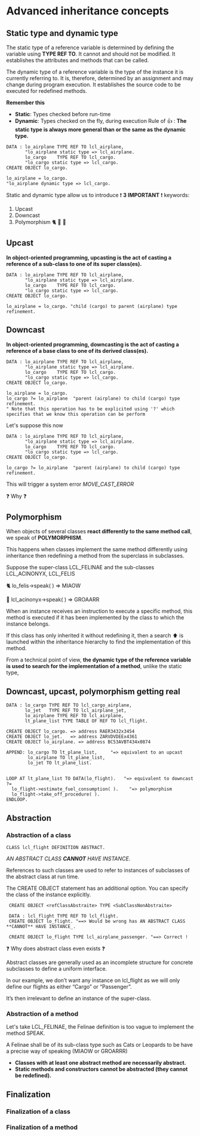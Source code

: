 # Advanced inheritance concepts

## Static type and dynamic type

The static type of a reference variable is determined by defining the variable using **TYPE REF TO**. 
It cannot and should not be modified. It establishes the attributes and methods that can be called.

The dynamic type of a reference variable is the type of the instance it is currently referring to. It is, therefore, determined by an assignment and may change during program execution. 
It establishes the source code to be executed for redefined methods.

**Remember this**
- **Static**: Types checked before run-time
- **Dynamic**: Types checked on the fly, during execution
Rule of :thumbsup: : **The static type is always more general than or the same as the dynamic type.**

```
DATA : lo_airplane TYPE REF TO lcl_airplane,
       "lo_airplane static type => lcl_airplane.
       lo_cargo    TYPE REF TO lcl_cargo.
       "lo_cargo static type => lcl_cargo.
CREATE OBJECT lo_cargo.

lo_airplane = lo_cargo.
"lo_airplane dynamic type => lcl_cargo.

```

Static and dynamic type allow us to introduce :exclamation: **3 IMPORTANT** :exclamation: keywords:
1. Upcast
2. Downcast
3. Polymorphism :cat2: :leopard: :tiger2:

## Upcast
**In object-oriented programming, upcasting is the act of casting a reference of a sub-class to one of its super class(es).**
```
DATA : lo_airplane TYPE REF TO lcl_airplane,
       "lo_airplane static type => lcl_airplane.
       lo_cargo    TYPE REF TO lcl_cargo.
       "lo_cargo static type => lcl_cargo.
CREATE OBJECT lo_cargo.

lo_airplane = lo_cargo. "child (cargo) to parent (airplane) type refinement.
```
## Downcast
**In object-oriented programming, downcasting is the act of casting a reference of a base class to one of its derived class(es).**
```
DATA : lo_airplane TYPE REF TO lcl_airplane,
       "lo_airplane static type => lcl_airplane.
       lo_cargo    TYPE REF TO lcl_cargo.
       "lo_cargo static type => lcl_cargo.
CREATE OBJECT lo_cargo.

lo_airplane = lo_cargo.
lo_cargo ?= lo_airplane  "parent (airplane) to child (cargo) type refinement.
" Note that this operation has to be explicited using '?' which specifies that we know this operation can be perform
```

Let's suppose this now 
```
DATA : lo_airplane TYPE REF TO lcl_airplane,
       "lo_airplane static type => lcl_airplane.
       lo_cargo    TYPE REF TO lcl_cargo.
       "lo_cargo static type => lcl_cargo.
CREATE OBJECT lo_cargo.

lo_cargo ?= lo_airplane  "parent (airplane) to child (cargo) type refinement.
```
This will trigger a system error *MOVE_CAST_ERROR*

:question: Why :question:

## Polymorphism

When objects of several classes **react differently to the same method call**, we speak of **POLYMORPHISM**. 

This happens when classes implement the same method differently using inheritance then redefining a method from the superclass in subclasses.

Suppose the super-class LCL_FELINAE and the sub-classes LCL_ACINONYX, LCL_FELIS

:cat2: lo_felis->speak( ) => MIAOW 

:leopard: lcl_acinonyx->speak( ) => GROAARR 

When an instance receives an instruction to execute a specific method, this method is executed if it has been implemented by the class to which the instance belongs.

If this class has only inherited it without redefining it, then a search :arrow_up: is launched within the inheritance hierarchy to find the implementation of this method.

From a technical point of view, **the dynamic type of the reference variable is used to search for the implementation of a method**, unlike the static type,

## Downcast, upcast, polymorphism getting real

```
DATA : lo_cargo TYPE REF TO lcl_cargo_airplane,
       lo_jet   TYPE REF TO lcl_airplane_jet,
       lo_airplane TYPE REF TO lcl_airplane,
       lt_plane_list TYPE TABLE OF REF TO lcl_flight.
       
CREATE OBJECT lo_cargo. => address RAER3432x3454
CREATE OBJECT lo_jet.   => address ZARVDVDEEx4361
CREATE OBJECT lo_airplane. => address BC53AVBT434x0874

APPEND: lo_cargo TO lt_plane_list,     "=> equivalent to an upcast
        lo_airplane TO lt_plane_list,
        lo_jet TO lt_plane_list.
        

LOOP AT lt_plane_list TO DATA(lo_flight).   "=> equivalent to downcast ?=
  lo_flight->estimate_fuel_consumption( ).    "=> polymorphism
  lo_flight->take_off_procedure( ).
ENDLOOP.
```
 
## Abstraction
 
### Abstraction of a class
 
```
CLASS lcl_flight DEFINITION ABSTRACT.
```
 
_AN ABSTRACT CLASS **CANNOT** HAVE INSTANCE_. 
 
References to such classes are used to refer to instances of subclasses of the abstract class at run time. 
 
The CREATE OBJECT statement has an additional option. You can specify the class of the instance explicitly.
 
```
 CREATE OBJECT <refClassAbstraite> TYPE <SubClassNonAbstraite>
 
 DATA : lcl_flight TYPE REF TO lcl_flight.
 CREATE OBJECT lo_flight. "==> Would be wrong has AN ABSTRACT CLASS **CANNOT** HAVE INSTANCE_. 
 
 CREATE OBJECT lo_flight TYPE lcl_airplane_passenger. "==> Correct !
```
 
:question: Why does abstract class even exists :question:
 
Abstract classes are generally used as an incomplete structure for concrete subclasses to define a uniform interface. 
 
In our example, we don’t want any instance on lcl_flight as we will only define our flights as either “Cargo” or “Passenger”. 
 
It’s then irrelevant to define an instance of the super-class.
 
### Abstraction of a method
  
Let's take LCL_FELINAE, the Felinae definition is too vague to implement the method SPEAK. 
 
A Felinae shall be of its sub-class type such as Cats or Leopards to be have a precise way of speaking (MIAOW or GROARRR)
 
- **Classes with at least one abstract method are necessarily abstract.**
- **Static methods and constructors cannot be abstracted (they cannot be redefined).**

## Finalization
 
### Finalization of a class
 
 
### Finalization of a method
